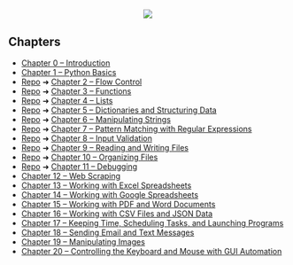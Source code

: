 <h1 align="center">
  <a href="https://automatetheboringstuff.com/">
        <img src="https://automatetheboringstuff.com/images/automate_2e_cover.png"/>
    </a>
</h1>

## Chapters
* [Chapter  0 – Introduction](https://automatetheboringstuff.com/2e/chapter0/)
* [Chapter  1 – Python Basics](https://automatetheboringstuff.com/2e/chapter1/)
* [Repo](https://github.com/emanoeldelfino/automatetheboringstuff/tree/master/02-flow_control) ➜ [Chapter  2 – Flow Control](https://automatetheboringstuff.com/2e/chapter2/)
* [Repo](https://github.com/emanoeldelfino/automatetheboringstuff/tree/master/03-functions) ➜ [Chapter  3 – Functions](https://automatetheboringstuff.com/2e/chapter3/)
* [Repo](https://github.com/emanoeldelfino/automatetheboringstuff/tree/master/04-lists) ➜ [Chapter  4 – Lists](https://automatetheboringstuff.com/2e/chapter4/)
* [Repo](https://github.com/emanoeldelfino/automatetheboringstuff/tree/master/05-dictionaries_structuring_data) ➜ [Chapter  5 – Dictionaries and Structuring Data](https://automatetheboringstuff.com/2e/chapter5/)
* [Repo](https://github.com/emanoeldelfino/automatetheboringstuff/tree/master/06-manipulating_strings) ➜ [Chapter  6 – Manipulating Strings](https://automatetheboringstuff.com/2e/chapter6/)
* [Repo](https://github.com/emanoeldelfino/automatetheboringstuff/tree/master/07-regular_expressions) ➜ [Chapter  7 – Pattern Matching with Regular Expressions](https://automatetheboringstuff.com/2e/chapter7/)
* [Repo](https://github.com/emanoeldelfino/automatetheboringstuff/tree/master/08-input-validation) ➜ [Chapter  8 – Input Validation](https://automatetheboringstuff.com/2e/chapter8/)
* [Repo](https://github.com/emanoeldelfino/automatetheboringstuff/tree/master/09-reading_writing_files) ➜ [Chapter  9 – Reading and Writing Files](https://automatetheboringstuff.com/2e/chapter9/)
* [Repo](https://github.com/emanoeldelfino/automatetheboringstuff/tree/master/10-organizing_files) ➜ [Chapter 10 – Organizing Files](https://automatetheboringstuff.com/2e/chapter10/)
* [Repo](https://github.com/emanoeldelfino/automatetheboringstuff/tree/master/11-debugging) ➜ [Chapter 11 – Debugging](https://automatetheboringstuff.com/2e/chapter11/)
* [Chapter 12 – Web Scraping](https://automatetheboringstuff.com/2e/chapter12/)
* [Chapter 13 – Working with Excel Spreadsheets](https://automatetheboringstuff.com/2e/chapter13/)
* [Chapter 14 – Working with Google Spreadsheets](https://automatetheboringstuff.com/2e/chapter14/)
* [Chapter 15 – Working with PDF and Word Documents](https://automatetheboringstuff.com/2e/chapter15/)
* [Chapter 16 – Working with CSV Files and JSON Data](https://automatetheboringstuff.com/2e/chapter16/)
* [Chapter 17 – Keeping Time, Scheduling Tasks, and Launching Programs](https://automatetheboringstuff.com/2e/chapter17/)
* [Chapter 18 – Sending Email and Text Messages](https://automatetheboringstuff.com/2e/chapter18/)
* [Chapter 19 – Manipulating Images](https://automatetheboringstuff.com/2e/chapter19/)
* [Chapter 20 – Controlling the Keyboard and Mouse with GUI Automation](https://automatetheboringstuff.com/2e/chapter20/)
